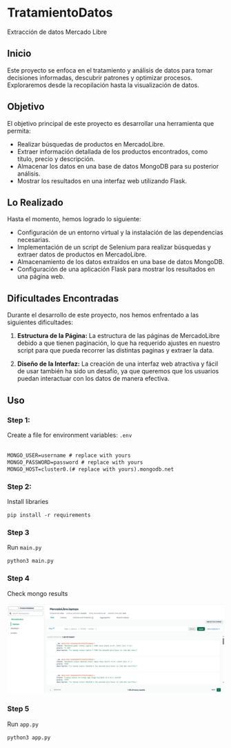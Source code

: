 # TratamientoDatos
Extracción de datos Mercado Libre


## Inicio

Este proyecto se enfoca en el tratamiento y análisis de datos para tomar decisiones informadas, descubrir patrones y optimizar procesos. Exploraremos desde la recopilación hasta la visualización de datos. 

## Objetivo

El objetivo principal de este proyecto es desarrollar una herramienta que permita:

- Realizar búsquedas de productos en MercadoLibre.
- Extraer información detallada de los productos encontrados, como título, precio y descripción.
- Almacenar los datos en una base de datos MongoDB para su posterior análisis.
- Mostrar los resultados en una interfaz web utilizando Flask.

## Lo Realizado

Hasta el momento, hemos logrado lo siguiente:

- Configuración de un entorno virtual y la instalación de las dependencias necesarias.
- Implementación de un script de Selenium para realizar búsquedas y extraer datos de productos en MercadoLibre.
- Almacenamiento de los datos extraídos en una base de datos MongoDB.
- Configuración de una aplicación Flask para mostrar los resultados en una página web.

## Dificultades Encontradas

Durante el desarrollo de este proyecto, nos hemos enfrentado a las siguientes dificultades:

1. **Estructura de la Página:** La estructura de las páginas de MercadoLibre debido a que tienen paginación, lo que ha requerido ajustes en nuestro script para que pueda recorrer las distintas paginas y extraer la data.

2. **Diseño de la Interfaz:** La creación de una interfaz web atractiva y fácil de usar también ha sido un desafío, ya que queremos que los usuarios puedan interactuar con los datos de manera efectiva.

## Uso

### Step 1:

Create a file for environment variables: `.env`

```commandline

MONGO_USER=username # replace with yours
MONGO_PASSWORD=password # replace with yours
MONGO_HOST=cluster0.(# replace with yours).mongodb.net 
```
### Step 2:

Install libraries 

```commandline
pip install -r requirements
```

### Step 3

Run `main.py`

```commandline
python3 main.py
```

### Step 4

Check mongo results

![img.png](images/mongodb.png)

### Step 5

Run `app.py`

```commandline
python3 app.py
```
